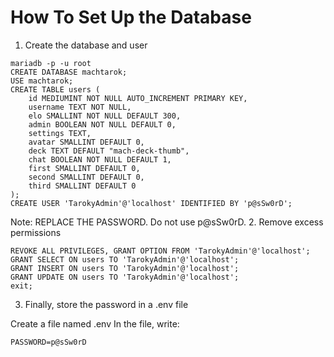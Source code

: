 # How To Set Up the Database

1. Create the database and user
```
mariadb -p -u root
CREATE DATABASE machtarok;
USE machtarok;
CREATE TABLE users (
    id MEDIUMINT NOT NULL AUTO_INCREMENT PRIMARY KEY,
    username TEXT NOT NULL,
    elo SMALLINT NOT NULL DEFAULT 300,
    admin BOOLEAN NOT NULL DEFAULT 0,
    settings TEXT,
    avatar SMALLINT DEFAULT 0,
    deck TEXT DEFAULT "mach-deck-thumb",
    chat BOOLEAN NOT NULL DEFAULT 1,
    first SMALLINT DEFAULT 0,
    second SMALLINT DEFAULT 0,
    third SMALLINT DEFAULT 0
);
CREATE USER 'TarokyAdmin'@'localhost' IDENTIFIED BY 'p@sSw0rD';
```
Note: REPLACE THE PASSWORD. Do not use p@sSw0rD.
2. Remove excess permissions
```
REVOKE ALL PRIVILEGES, GRANT OPTION FROM 'TarokyAdmin'@'localhost';
GRANT SELECT ON users TO 'TarokyAdmin'@'localhost';
GRANT INSERT ON users TO 'TarokyAdmin'@'localhost';
GRANT UPDATE ON users TO 'TarokyAdmin'@'localhost';
exit;
```

3. Finally, store the password in a .env file

Create a file named .env
In the file, write:
```
PASSWORD=p@sSw0rD
```
